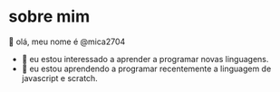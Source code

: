 # sobre mim 


👋 olá, meu nome é @mica2704
- 👀 eu estou interessado a aprender a programar novas linguagens.
- 🌱 eu estou aprendendo a programar recentemente a linguagem de javascript e scratch.


<!---
mica2704/mica2704 is a ✨ special ✨ repository because its `README.md` (this file) appears on your GitHub profile.
You can click the Preview link to take a look at your changes.
--->
